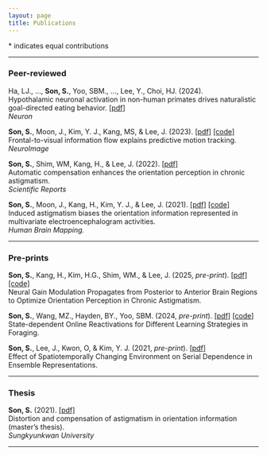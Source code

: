 ```yaml
---
layout: page
title: Publications
---
```

\* indicates equal contributions

***
### Peer-reviewed

Ha, LJ., ..., **Son, S.**, Yoo, SBM., ..., Lee, Y., Choi, HJ. (2024). <br>
Hypothalamic neuronal activation in non-human primates drives naturalistic goal-directed eating behavior. 
[[pdf]](https://www.cell.com/neuron/fulltext/S0896-6273(24)00236-8)
<br>
*Neuron* <br>

**Son, S.**, Moon, J., Kim, Y. J., Kang, MS, & Lee, J. (2023). 
[[pdf]](https://doi.org/10.1016/j.neuroimage.2023.119914)
[[code]](https://www.dropbox.com/sh/deyj5j6g4t5gmt4/AACRYR_T61edemU_48l8d03ta?dl=0)
<br>
Frontal-to-visual information flow explains predictive motion tracking. <br>
*NeuroImage* <br>

**Son, S.**, Shim, WM, Kang, H., & Lee, J. (2022). 
[[pdf]](https://www.nature.com/articles/s41598-022-07788-y) 
<br>
Automatic compensation enhances the orientation perception in chronic astigmatism. <br>
*Scientific Reports* <br>

**Son, S.**, Moon, J., Kang, H., Kim, Y. J., & Lee, J. (2021). 
[[pdf]](https://onlinelibrary.wiley.com/doi/epdf/10.1002/hbm.25550) 
[[code]](https://www.dropbox.com/sh/o1jg74rw3sdqx1g/AACQjgXq0TZWrCnkTM7bsgsga?dl=0) <br> 
Induced astigmatism biases the orientation information represented in multivariate electroencephalogram activities. <br>
*Human Brain Mapping.* <br>

***

### Pre-prints

**Son, S.**, Kang, H., Kim, H.G., Shim, WM., & Lee, J. (2025, *pre-print*). 
[[pdf]](https://www.biorxiv.org/content/10.1101/2025.04.13.648557v1)
[[code]](https://github.com/SangkyuSon/astigEEG)  <br> 
Neural Gain Modulation Propagates from Posterior to Anterior Brain Regions to Optimize Orientation Perception in Chronic Astigmatism. <br>

**Son, S.**, Wang, MZ., Hayden, BY., Yoo, SBM. (2024, *pre-print*). 
[[pdf]](https://www.biorxiv.org/content/10.1101/2024.03.25.586512v1)
[[code]](https://github.com/SangkyuSon/VRmaze)  <br> 
State-dependent Online Reactivations for Different Learning Strategies in Foraging.

**Son, S.**, Lee, J., Kwon, O, & Kim, Y. J. (2021, *pre-print*). 
[[pdf]](https://www.biorxiv.org/content/10.1101/2021.11.30.470662v1.full) <br> 
Effect of Spatiotemporally Changing Environment on Serial Dependence in Ensemble Representations. <br>

***
### Thesis
**Son, S.** (2021). 
[[pdf]](https://lib.skku.edu/suwon/en/#/search/detail/14859124)<br>
Distortion and compensation of astigmatism in orientation information (master’s thesis). <br>
*Sungkyunkwan University* <br>

***
